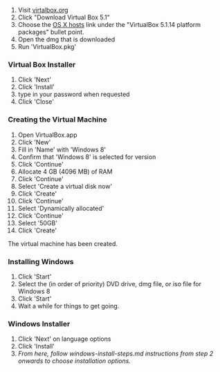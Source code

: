
1. Visit [virtalbox.org](https://www.virtualbox.org/)
2. Click "Download Virtual Box 5.1"
3. Choose the [OS X hosts](http://download.virtualbox.org/virtualbox/5.1.14/VirtualBox-5.1.14-112924-OSX.dmg) link under the "VirtualBox 5.1.14 platform packages" bullet point.
4. Open the dmg that is downloaded
5. Run 'VirtualBox.pkg'

### Virtual Box Installer

1. Click 'Next'
2. Click 'Install'
3. type in your password when requested
4. Click 'Close'

### Creating the Virtual Machine

1. Open VirtualBox.app
2. Click 'New'
3. Fill in 'Name' with 'Windows 8'
4. Confirm that 'Windows 8' is selected for version
5. Click 'Continue'
5. Allocate 4 GB (4096 MB) of RAM
6. Click 'Continue'
7. Select 'Create a virtual disk now'
8. Click 'Create'
9. Click 'Continue'
10. Select 'Dynamically allocated'
11. Click 'Continue'
12. Select '50GB'
13. Click 'Create'

The virtual machine has been created.

### Installing Windows

1. Click 'Start'
2. Select the (in order of priority) DVD drive, dmg file, or iso file for Windows 8
3. Click 'Start'
4. Wait a while for things to get going.

### Windows Installer

1. Click 'Next' on language options
2. Click 'Install'
3. *From here, follow windows-install-steps.md instructions from step 2 onwards to choose installation options.*
